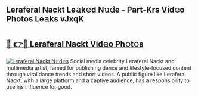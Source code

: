 ## Leraferal Nackt Le𝚊k𝚎d N𝚞𝚍e - Part-Krs Vid𝚎o Photos Le𝚊ks vJxqK

# <h2><a href="http://fb9wal.evod.top/?m=Leraferal+Nackt">🔗 👉🔴 Leraferal Nackt Vid𝚎o Ph𝚘t𝚘s</a></h2>

[![Leraferal Nackt N𝚞d𝚎s](https://i.imgur.com/8V9OHl7.gif)](http://fb9wal.evod.top/?m=Leraferal+Nackt)
Social media celebrity Leraferal Nackt and multimedia artist, famed for publishing dance and lifestyle-focused content through viral dance trends and short videos. A public figure like Leraferal Nackt, with a large platform and a captive audience, has a responsibility to use his influence for good. 
